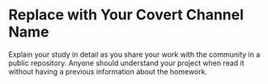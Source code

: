 # Replace with Your Covert Channel Name

Explain your study in detail as you share your work with the community in a public repository. Anyone should understand your project when read it without having a previous information about the homework.
